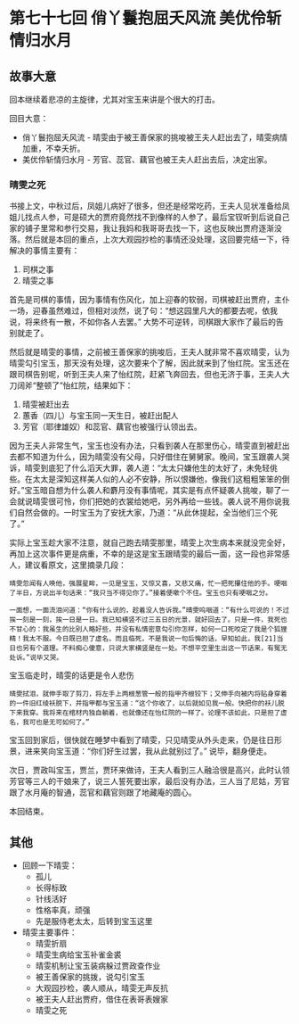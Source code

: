 # 第七十七回 俏丫鬟抱屈夭风流 美优伶斩情归水月

## 故事大意

回本继续着悲凉的主旋律，尤其对宝玉来讲是个很大的打击。

回目大意：

* 俏丫鬟抱屈夭风流 - 晴雯由于被王善保家的挑唆被王夫人赶出去了，晴雯病情加重，不幸夭折。
* 美优伶斩情归水月 - 芳官、蕊官、藕官也被王夫人赶出去后，决定出家。

### 晴雯之死

书接上文，中秋过后，凤姐儿病好了很多，但还是经常吃药，王夫人见状准备给凤姐儿找点人参，可是硕大的贾府竟然找不到像样的人参了，最后宝钗听到后说自己家的铺子里常和参行交易，我让我妈和我哥哥去找一下，这也反映出贾府逐渐没落。然后就是本回的重点，上次大观园抄检的事情还没处理，这回要完结一下，待解决的事情主要有：

1. 司棋之事
2. 晴雯之事

首先是司棋的事情，因为事情有伤风化，加上迎春的软弱，司棋被赶出贾府，主仆一场，迎春虽然难过，但相对淡然，说了句：“想这园里凡大的都要去呢，依我说，将来终有一散，不如你各人去罢。”
大势不可逆转，司棋跟大家作了最后的告别就走了。

然后就是晴雯的事情，之前被王善保家的挑唆后，王夫人就非常不喜欢晴雯，认为晴雯勾引宝玉，那天没有处理，这次要来个了解，因此就来到了怡红院。宝玉还在跟司棋告别呢，听到王夫人来了怡红院，赶紧飞奔回去，但也无济于事，王夫人大刀阔斧“整顿了”怡红院，结果如下：

1. 晴雯被赶出去
2. 蕙香（四儿）与宝玉同一天生日，被赶出配人
3. 芳官（耶律雄奴）和蕊官、藕官也被强行认领出去。

因为王夫人非常生气，宝玉也没有办法，只看到袭人在那里伤心，晴雯直到被赶出去都不知道为什么，因为晴雯没有父母，只好借住在舅舅家。晚间，宝玉跟袭人哭诉，晴雯到底犯了什么滔天大罪，袭人道：“太太只嫌他生的太好了，未免轻佻些。在太太是深知这样美人似的人必不安静，所以恨嫌他，像我们这粗粗笨笨的倒好。”宝玉暗自想为什么袭人和麝月没有事情呢，其实是有点怀疑袭人挑唆，聊了一会就说晴雯很可怜，你们把她的衣裳给她吧，另外再给一些钱。袭人说不用你说我们自然会做的。一时宝玉为了安抚大家，乃道：“从此休提起，全当他们三个死了。”

实际上宝玉趁大家不注意，就自己跑去晴雯那里，晴雯上次生病本来就没完全好，再加上这次事件更是病重，不幸的是这是宝玉跟晴雯的最后一面，这一段也非常感人，建议看原文，这里摘录几段：

```shell
晴雯忽闻有人唤他，强展星眸，一见是宝玉，又惊又喜，又悲又痛，忙一把死攥住他的手。哽咽了半日，方说出半句话来：“我只当不得见你了。”接着便嗽个不住。宝玉也只有哽咽之分。
```

```shell
一面想，一面流泪问道：“你有什么说的，趁着没人告诉我。”晴雯呜咽道：“有什么可说的！不过挨一刻是一刻，挨一日是一日。我已知横竖不过三五日的光景，就好回去了。只是一件，我死也不甘心的：我虽生的比别人略好些，并没有私情密意勾引你怎样，如何一口死咬定了我是个狐狸精！我太不服。今日既已担了虚名，而且临死，不是我说一句后悔的话，早知如此，我[21]当日也另有个道理。不料痴心傻意，只说大家横竖是在一处。不想平空里生出这一节话来，有冤无处诉。”说毕又哭。
```

宝玉临走时，晴雯的话更是令人悲伤

```shell
晴雯拭泪，就伸手取了剪刀，将左手上两根葱管一般的指甲齐根铰下；又伸手向被内将贴身穿着的一件旧红绫袄脱下，并指甲都与宝玉道：“这个你收了，以后就如见我一般。快把你的袄儿脱下来我穿。我将来在棺材内独自躺着，也就像还在怡红院的一样了。论理不该如此，只是担了虚名，我可也是无可如何了。”
```

宝玉回到家后，很快就在睡梦中看到了晴雯，只见晴雯从外头走来，仍是往日形景，进来笑向宝玉道：“你们好生过罢，我从此就别过了。” 说毕，翻身便走。

次日，贾政叫宝玉，贾兰，贾环来做诗，王夫人看到三人融洽很是高兴，此时认领芳官等三人的干娘来了，说三人誓死要出家，最后没有办法，三人当了尼姑，芳官跟了水月庵的智通，蕊官和藕官则跟了地藏庵的圆心。

本回结束。

## 其他

* 回顾一下晴雯：
  * 孤儿
  * 长得标致
  * 针线活好
  * 性格率真，顽强
  * 先是服侍老太太，后转到宝玉这里
* 晴雯主要事件：
  * 晴雯折扇
  * 晴雯生病给宝玉补雀金裘
  * 晴雯机制让宝玉装病躲过贾政查作业
  * 被王善保家的挑拨，说勾引宝玉
  * 大观园抄检，袭人顺从，晴雯无声反抗
  * 被王夫人赶出贾府，借住在表哥表嫂家
  * 晴雯之死
